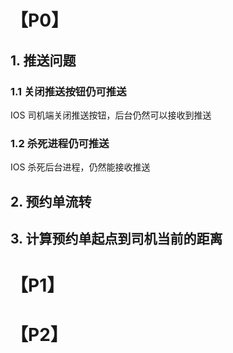 # 【P0】
## 1. 推送问题
### 1.1 关闭推送按钮仍可推送
IOS 司机端关闭推送按钮，后台仍然可以接收到推送
### 1.2 杀死进程仍可推送
IOS 杀死后台进程，仍然能接收推送
## 2. 预约单流转

## 3. 计算预约单起点到司机当前的距离

# 【P1】

# 【P2】
